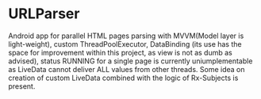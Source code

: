 # URLParser
Android app for parallel HTML pages parsing with MVVM(Model layer is light-weight), custom ThreadPoolExecutor, DataBinding (its use has the space for improvement within this project, as view is not as dumb as advised), status RUNNING for a single page is currently uniumplementable as LiveData cannot deliver ALL values from other threads. Some idea on creation of custom LiveData combined with the logic of Rx-Subjects is present.
